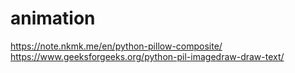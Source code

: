 # animation
https://note.nkmk.me/en/python-pillow-composite/
https://www.geeksforgeeks.org/python-pil-imagedraw-draw-text/